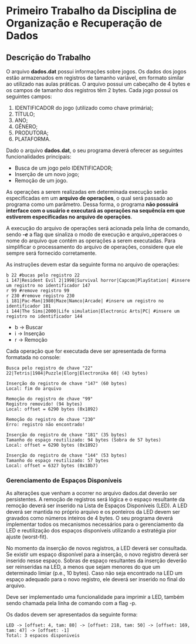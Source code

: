 # Primeiro Trabalho da Disciplina de Organização e Recuperação de Dados


## Descrição do Trabalho
O arquivo **dados.dat** possui informações sobre jogos. Os dados dos jogos estão armazenados em registros de tamanho variável, em formato similar ao utilizado nas aulas práticas. O arquivo possui um cabeçalho de 4 bytes e os campos de tamanho dos registros têm 2 bytes. Cada jogo possui os seguintes campos:

1. IDENTIFICADOR do jogo (utilizado como chave primária);
1. TÍTULO;
1. ANO;
1. GÊNERO;
1. PRODUTORA;
1. PLATAFORMA.

Dado o arquivo **dados.dat**, o seu programa deverá oferecer   as seguintes funcionalidades principais:
* Busca de um jogo pelo IDENTIFICADOR;
* Inserção de um novo jogo;
* Remoção de um jogo.

As operações a serem realizadas em determinada execução serão especificadas em um **arquivo de operações**, o qual será passado ao programa como um parâmetro. Dessa forma, o programa **não possuirá interface com o usuário e executará as operações na sequência em que estiverem especificadas no arquivo de operações**. 

A execução do arquivo de operações será acionada pela linha de comando, sendo ***-e*** a flag que sinaliza o modo de execução e arquivo_operacoes o nome do arquivo que contém as operações a serem executadas. Para simplificar o processamento do arquivo de operações, considere que ele sempre será fornecido corretamente.

As instruções devem estar da seguinte forma no arquivo de operações:
```
b 22 #bucas pelo registro 22
i 147|Resident Evil 2|1998|Survival horror|Capcom|PlayStation| #insere um registro no identificador 147
r 99 #remove registro 99
r 230 #remove registro 230
i 181|Pac-Man|1980|Maze|Namco|Arcade| #insere um registro no identificador 181
i 144|The Sims|2000|Life simulation|Electronic Arts|PC| #insere um registro no identificador 144
```

* b -> Buscar
* i -> Inserção
* r -> Remoção


Cada operação que for executada deve ser apresentada de forma formatada no console:
```
Busca pelo registro de chave "22"
22|Tetris|1984|Puzzle|Elorg|Electronika 60| (43 bytes)

Inserção do registro de chave "147" (60 bytes)
Local: fim do arquivo

Remoção do registro de chave "99"
Registro removido! (94 bytes)
Local: offset = 6290 bytes (0x1892)

Remoção do registro de chave "230"
Erro: registro não encontrado!

Inserção do registro de chave "181" (35 bytes)
Tamanho do espaço reutilizado: 94 bytes (Sobra de 57 bytes)
Local: offset = 6290 bytes (0x1892)

Inserção do registro de chave "144" (53 bytes)
Tamanho do espaço reutilizado: 57 bytes
Local: offset = 6327 bytes (0x18b7)
```

### Gerenciamento de Espaços Disponíveis
As alterações que venham a ocorrer no arquivo dados.dat deverão ser persistentes. A remoção de registros será lógica e o espaço resultante da remoção deverá ser inserido na Lista de Espaços Disponíveis (LED). A LED deverá ser mantida no próprio arquivo e os ponteiros da LED devem ser gravados como números inteiros de 4 bytes. O seu programa deverá implementar todos os mecanismos necessários para o gerenciamento da LED e reutilização dos espaços disponíveis utilizando a estratégia pior ajuste (worst-fit).

No momento da inserção de novos registros, a LED deverá ser consultada. Se existir um espaço disponível para a inserção, o novo registro deverá ser inserido nesse espaço. Sobras de espaço resultantes da inserção deverão ser reinseridas na LED, a menos que sejam menores do que um determinado limiar (p.e., 10 bytes). Caso não seja encontrado na LED um espaço adequado para o novo registro, ele deverá ser inserido no final do arquivo.

Deve ser implementado uma funcionalidade para imprimir a LED, também sendo chamada pela linha de comando com a flag -p.

Os dados devem ser apresentados da seguinte forma:
```
LED -> [offset: 4, tam: 80] -> [offset: 218, tam: 50] -> [offset: 169, tam: 47] -> [offset: -1]
Total: 3 espacos disponiveis
```